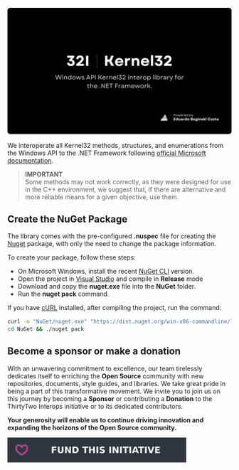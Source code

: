 <!-- DONATION LINKS -->

[funding_url]: https://github.com/thirtytwointerops/funding
[funding_image]: ./Assets/funding.svg

<!-- EXTERNAL LINKS -->

[url_microsoft_docs]: https://learn.microsoft.com/en-us/windows/console/console-reference
[url_visual_studio]: https://visualstudio.microsoft.com/
[url_nuget_cli]: https://www.nuget.org/downloads
[url_curl]: https://curl.se/download.html
[url_nuget]: https://www.nuget.org/

<!-- "INTERNAL" LINKS -->

[url_thirtytwo]: https://github.com/thirtytwointerops

<!-- INTRODUCTION -->

![ThirtyTwo Interops - Kernel32 Logo](/Assets/banner.png)

We interoperate all Kernel32 methods, structures, and enumerations from the Windows API to the .NET Framework following [official Microsoft documentation][url_microsoft_docs].

> **IMPORTANT**<br/>
> Some methods may not work correctly, as they were designed for use in the C++ environment, we suggest that, if there are alternative and more reliable means for a given objective, use them.

<!-- NUGET PACKAGE -->

## Create the NuGet Package

The library comes with the pre-configured **.nuspec** file for creating the [Nuget][url_nuget] package, with only the need to change the package information.

To create your package, follow these steps:

- On Microsoft Windows, install the recent [NuGet CLI][url_nuget_cli] version.
- Open the project in [Visual Studio][url_visual_studio] and compile in **Release** mode
- Download and copy the **nuget.exe** file into the **NuGet** folder.
- Run the **nuget pack** command.

If you have [cURL][url_curl] installed, after compiling the project, run the command:

```bash
curl -o "NuGet/nuget.exe" "https://dist.nuget.org/win-x86-commandline/latest/nuget.exe"
cd NuGet && ./nuget pack
```

<!-- DONATE -->

## Become a sponsor or make a donation

With an unwavering commitment to excellence, our team tirelessly dedicates itself to enriching the **Open Source** community with new repositories, documents, style guides, and libraries. We take great pride in being a part of this transformative movement. We invite you to join us on this journey by becoming a **Sponsor** or contributing a **Donation** to the ThirtyTwo Interops initiative or to its dedicated contributors.

**Your generosity will enable us to continue driving innovation and expanding the horizons of the Open Source community.**

[![Donate with GitHub Sponsors][funding_image]][funding_url]

